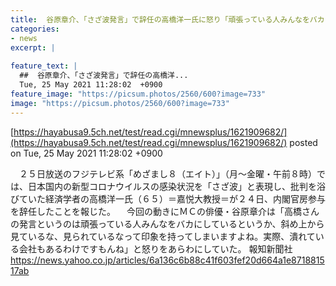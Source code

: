 ```yaml
---
title:  谷原章介、「さざ波発言」で辞任の高橋洋一氏に怒り「頑張っている人みんなをバカにしている」  
categories:
- news
excerpt: |
  
feature_text: |
  ##  谷原章介、「さざ波発言」で辞任の高橋洋...
  Tue, 25 May 2021 11:28:02  +0900
feature_image: "https://picsum.photos/2560/600?image=733"
image: "https://picsum.photos/2560/600?image=733"
---
```


[https://hayabusa9.5ch.net/test/read.cgi/mnewsplus/1621909682/](https://hayabusa9.5ch.net/test/read.cgi/mnewsplus/1621909682/)
posted on Tue, 25 May 2021 11:28:02  +0900

<!--more-->

　２５日放送のフジテレビ系「めざまし８（エイト）」（月〜金曜・午前８時）では、日本国内の新型コロナウイルスの感染状況を「さざ波」と表現し、批判を浴びていた経済学者の高橋洋一氏（６５）＝嘉悦大教授＝が２４日、内閣官房参与を辞任したことを報じた。 　今回の動きにＭＣの俳優・谷原章介は「高橋さんの発言というのは頑張っている人みんなをバカにしているというか、斜め上から見ているな、見られているなって印象を持ってしまいますよね。実際、潰れている会社もあるわけですもんね」と怒りをあらわにしていた。 報知新聞社 https://news.yahoo.co.jp/articles/6a136c6b88c41f603fef20d664a1e871881517ab
